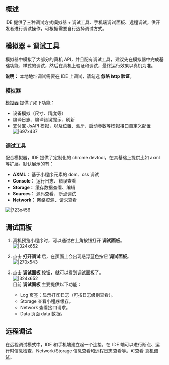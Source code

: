 ## 概述

IDE 提供了三种调试方式模拟器 + 调试工具、手机端调试面板、远程调试，供开发者进行调试操作，可根据需要自行选择调试方式。

## 模拟器 + 调试工具

模拟器中模拟了大部分的真机 API，并且配有调试工具，建议先在模拟器中完成基础功能、样式的调试，然后在真机上验证和调试，最终运行效果以真机为准。

**说明：** 本地地址调试需要在 IDE 上调试，请勾选 **忽略 http 验证**。

### 模拟器

[模拟器](https://opendocs.alipay.com/mini/ide/simulator) 提供了如下功能：

- 设备模拟（尺寸、精度等）
- 编译日志、编译错误提示、刷新
- 支付宝 JsAPI 模拟，以及位置、蓝牙、启动参数等模拟接口自定义配置 ![|697x437](https://cdn.nlark.com/lark/0/2018/gif/149/1533554602563-bac3c785-934a-4119-abc8-a8126f7be2b5.gif#align=left&display=inline&height=1932&margin=%5Bobject%20Object%5D&originHeight=1932&originWidth=3080&status=done&style=none&width=3080)

### 调试工具

配合模拟器，IDE 提供了定制化的 chrome devtool，在其基础上提供比如 axml 等扩展。默认展示的有：

- **AXML：** 基于小程序元素的 dom、css 调试
- **Console：** 运行日志、错误查看
- **Storage：** 缓存数据查看、编辑
- **Sources：** 源码查看、断点调试
- **Network：** 网络资源、请求查看

![|723x456](https://cdn.nlark.com/lark/0/2018/png/149/1533554666150-b1e08ff6-2d1e-4eef-b068-14f7fc9180c6.png#align=left&display=inline&height=1956&margin=%5Bobject%20Object%5D&originHeight=1956&originWidth=3104&status=done&style=none&width=3104)

## 调试面板

1. 真机预览小程序时，可以通过右上角按钮打开 **调试面板**。<br /> ![|324x652](http://mdn.alipayobjects.com/afts/img/A*9BCuTK-xHh4AAAAAAAAAAAAAAa8wAA/original?bz=openpt_doc&t=UmBrXgUtgR7syYpFKqyR0gAAAABkMK8AAAAA#align=left&display=inline&height=652&margin=%5Bobject%20Object%5D&originHeight=652&originWidth=324&status=done&style=none&width=324)

1. 点击 **打开调试** 后，在页面上会出现悬浮蓝色按钮 **调试面板**。<br /> ![|270x543](http://mdn.alipayobjects.com/afts/img/A*azZLTauec8wAAAAAAAAAAABkAa8wAA/original?bz=openpt_doc&t=VTp7XohW1kIgnrxhXDcmBwAAAABkMK8AAAAA#align=left&display=inline&height=543&margin=%5Bobject%20Object%5D&originHeight=543&originWidth=270&status=done&style=none&width=270)

1. 点击 **调试面板** 按钮，就可以看到调试面板了。<br /> ![|324x652](http://mdn.alipayobjects.com/afts/img/A*1bPmSbqlEIkAAAAAAAAAAAAAAa8wAA/original?bz=openpt_doc&t=IB-6ztJx-yMcvlioC95wVgAAAABkMK8AAAAA#align=left&display=inline&height=652&margin=%5Bobject%20Object%5D&originHeight=652&originWidth=324&status=done&style=none&width=324)<br/> 目前 **调试面板** 主要提供以下功能：
   - Log 页签：显示打印日志（可按日志级别查看）。
   - Storage 查看小程序缓存。
   - Network 查看接口请求。
   - Data 页面 data 数据。

## 远程调试

在远程调试模式中，IDE 和手机端建立起一个连接，在 IDE 端可以进行断点、运行时信息检查、Network/Storage 信息查看和远程日志查看等。可查看 [真机调试](https://opendocs.alipay.com/mini/ide/remote-debug)。
